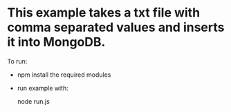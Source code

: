 # This example takes a txt file with comma separated values and inserts it into MongoDB.

To run:
* npm install the required modules
* run example with:

	node run.js

	